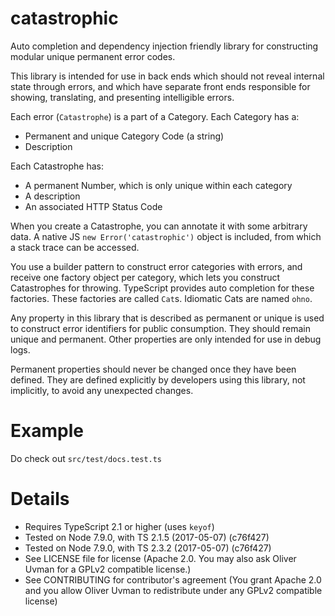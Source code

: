 # catastrophic

Auto completion and dependency injection friendly library for
constructing modular unique permanent error codes.

This library is intended for use in back ends which should not reveal
internal state through errors, and which have separate front ends
responsible for showing, translating, and presenting intelligible
errors.

Each error (`Catastrophe`) is a part of a Category. Each Category has a:
* Permanent and unique Category Code (a string)
* Description

Each Catastrophe has:
* A permanent Number, which is only unique within each category
* A description
* An associated HTTP Status Code

When you create a Catastrophe, you can annotate it with some arbitrary
data. A native JS `new Error('catastrophic')` object is included, from
which a stack trace can be accessed.

You use a builder pattern to construct error categories with errors,
and receive one factory object per category, which lets you construct
Catastrophes for throwing. TypeScript provides auto completion for these
factories. These factories are called `Cat`s. Idiomatic Cats are named
`ohno`.

Any property in this library that is described as permanent or unique is
used to construct error identifiers for public consumption. They should
remain unique and permanent. Other properties are only intended for use
in debug logs.

Permanent properties should never be changed once they have been
defined. They are defined explicitly by developers using this library,
not implicitly, to avoid any unexpected changes.

# Example

Do check out `src/test/docs.test.ts`

# Details

* Requires TypeScript 2.1 or higher (uses `keyof`)
* Tested on Node 7.9.0, with TS 2.1.5 (2017-05-07) (c76f427)
* Tested on Node 7.9.0, with TS 2.3.2 (2017-05-07) (c76f427)
* See LICENSE file for license (Apache 2.0. You may also ask
  Oliver Uvman for a GPLv2 compatible license.)
* See CONTRIBUTING for contributor's agreement (You grant Apache 2.0
  and you allow Oliver Uvman to redistribute under any GPLv2 compatible
  license)
